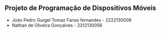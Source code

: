 ## Projeto de Programação de Dispositivos Móveis

- João Pedro Gurgel Tomaz Farias fernandes - 2222130008
- Nathan de Oliveira Gonçalves - 2312130056